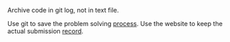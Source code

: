 Archive code in git log, not in  text file.

Use git to save the problem solving [process](https://github.com/Simon-CHOU/leetcode-in-action/commits/main).
Use the website to keep the actual submission [record](https://leetcode-cn.com/progress/).